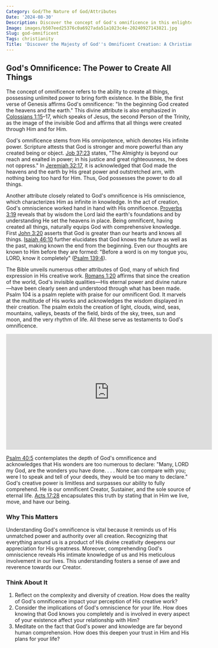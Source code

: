 ```yaml
---
Category: God/The Nature of God/Attributes
Date: '2024-08-30'
Description: Discover the concept of God's omnificence in this enlightening article. Explore the divine attribute of being all-creating and all-powerful.
Image: images/b507eed25376c0a6927ada51a1023c4e-20240927143821.jpg
Slug: god-omnificent
Tags: christianity
Title: 'Discover the Majesty of God''s Omnificent Creation: A Christian Reflection'
---
```


## God's Omnificence: The Power to Create All Things

The concept of omnificence refers to the ability to create all things, possessing unlimited power to bring forth existence. In the Bible, the first verse of Genesis affirms God's omnificence: "In the beginning God created the heavens and the earth." This divine attribute is also emphasized in [Colossians 1:15](https://www.bibleref.com/Colossians/1/Colossians-1-15.html)–17, which speaks of Jesus, the second Person of the Trinity, as the image of the invisible God and affirms that all things were created through Him and for Him.

God's omnificence stems from His omnipotence, which denotes His infinite power. Scripture attests that God is stronger and more powerful than any created being or object. [Job 37:23](https://www.bibleref.com/Job/37/Job-37-23.html) states, "The Almighty is beyond our reach and exalted in power; in his justice and great righteousness, he does not oppress." In [Jeremiah 32:17](https://www.bibleref.com/Jeremiah/32/Jeremiah-32-17.html), it is acknowledged that God made the heavens and the earth by His great power and outstretched arm, with nothing being too hard for Him. Thus, God possesses the power to do all things.

Another attribute closely related to God's omnificence is His omniscience, which characterizes Him as infinite in knowledge. In the act of creation, God's omniscience worked hand in hand with His omnificence. [Proverbs 3:19](https://www.bibleref.com/Proverbs/3/Proverbs-3-19.html) reveals that by wisdom the Lord laid the earth's foundations and by understanding He set the heavens in place. Being omnificent, having created all things, naturally equips God with comprehensive knowledge. First [John 3:20](https://www.bibleref.com/John/3/John-3-20.html) asserts that God is greater than our hearts and knows all things. [Isaiah 46:10](https://www.bibleref.com/Isaiah/46/Isaiah-46-10.html) further elucidates that God knows the future as well as the past, making known the end from the beginning. Even our thoughts are known to Him before they are formed: "Before a word is on my tongue you, LORD, know it completely" ([Psalm 139:4](https://www.bibleref.com/Psalm/139/Psalm-139-4.html)).

The Bible unveils numerous other attributes of God, many of which find expression in His creative work. [Romans 1:20](https://www.bibleref.com/Romans/1/Romans-1-20.html) affirms that since the creation of the world, God's invisible qualities—His eternal power and divine nature—have been clearly seen and understood through what has been made. Psalm 104 is a psalm replete with praise for our omnificent God. It marvels at the multitude of His works and acknowledges the wisdom displayed in their creation. The psalm extols the creation of light, clouds, wind, seas, mountains, valleys, beasts of the field, birds of the sky, trees, sun and moon, and the very rhythm of life. All these serve as testaments to God's omnificence.


<iframe width="560" height="315" src="https://www.youtube.com/embed/NjZPqX5Gdns" frameborder="0" allow="autoplay; encrypted-media" allowfullscreen></iframe>


[Psalm 40:5](https://www.bibleref.com/Psalm/40/Psalm-40-5.html) contemplates the depth of God's omnificence and acknowledges that His wonders are too numerous to declare: "Many, LORD my God, are the wonders you have done. . . . None can compare with you; were I to speak and tell of your deeds, they would be too many to declare." God's creative power is limitless and surpasses our ability to fully comprehend. He is our omnificent Creator, Sustainer, and the sole source of eternal life. [Acts 17:28](https://www.bibleref.com/Acts/17/Acts-17-28.html) encapsulates this truth by stating that in Him we live, move, and have our being.

### Why This Matters

Understanding God's omnificence is vital because it reminds us of His unmatched power and authority over all creation. Recognizing that everything around us is a product of His divine creativity deepens our appreciation for His greatness. Moreover, comprehending God's omniscience reveals His intimate knowledge of us and His meticulous involvement in our lives. This understanding fosters a sense of awe and reverence towards our Creator.

### Think About It

1. Reflect on the complexity and diversity of creation. How does the reality of God's omnificence impact your perception of His creative work?
2. Consider the implications of God's omniscience for your life. How does knowing that God knows you completely and is involved in every aspect of your existence affect your relationship with Him?
3. Meditate on the fact that God's power and knowledge are far beyond human comprehension. How does this deepen your trust in Him and His plans for your life?